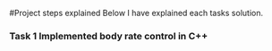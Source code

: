 #Project steps explained 
Below I have explained each tasks solution.
### Task 1 Implemented body rate control in C++
